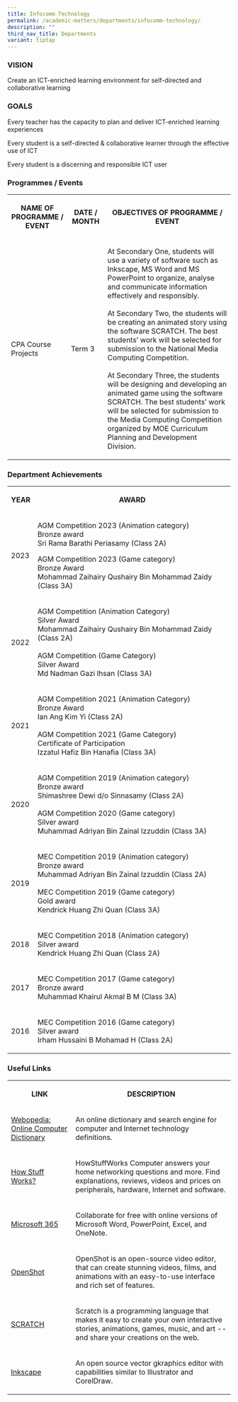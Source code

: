 ```yaml
---
title: Infocomm Technology
permalink: /academic-matters/departments/infocomm-technology/
description: ""
third_nav_title: Departments
variant: tiptap
---
```

<h3>VISION</h3>
<p>Create an ICT-enriched learning environment for self-directed and collaborative
learning&nbsp;</p>
<h3>GOALS</h3>
<p>Every teacher has the capacity to plan and deliver ICT-enriched learning
experiences&nbsp;</p>
<p>Every student is a self-directed &amp; collaborative learner through the
effective use of ICT&nbsp;</p>
<p>Every student is a discerning and responsible ICT user</p>
<h3>Programmes / Events</h3>
<table>
<tbody>
<tr>
<th rowspan="1" colspan="1">
<p>NAME OF PROGRAMME / EVENT</p>
</th>
<th rowspan="1" colspan="1">
<p>DATE / MONTH</p>
</th>
<th rowspan="1" colspan="1">
<p>OBJECTIVES OF PROGRAMME / EVENT</p>
</th>
</tr>
<tr>
<td rowspan="1" colspan="1">
<p>CPA Course Projects</p>
</td>
<td rowspan="1" colspan="1">
<p>Term 3</p>
</td>
<td rowspan="1" colspan="1">
<p>At Secondary One, students will use a variety of software such as Inkscape,
MS Word and MS PowerPoint to organize, analyse and communicate information
effectively and responsibly.
<br>
<br>At Secondary Two, the students will be creating an animated story using
the software SCRATCH. The best students’ work will be selected for submission
to the National Media Computing Competition.
<br>
<br>At Secondary Three, the students will be designing and developing an animated
game using the software SCRATCH. The best students’ work will be selected
for submission to the Media Computing Competition organized by MOE Curriculum
Planning and Development Division.</p>
</td>
</tr>
</tbody>
</table>
<h3>Department Achievements</h3>
<table>
<tbody>
<tr>
<th rowspan="1" colspan="1">
<p>YEAR</p>
</th>
<th rowspan="1" colspan="1">
<p>AWARD</p>
</th>
</tr>
<tr>
<td rowspan="1" colspan="1">
<p>2023</p>
</td>
<td rowspan="1" colspan="1">
<p>AGM Competition 2023 (Animation category)
<br>Bronze award
<br>Sri Rama Barathi Periasamy (Class 2A)</p>
<p></p>
<p>AGM Competition 2023 (Game category)
<br>Bronze Award
<br>Mohammad Zaihairy Qushairy Bin Mohammad Zaidy (Class 3A)</p>
</td>
</tr>
<tr>
<td rowspan="1" colspan="1">
<p>2022</p>
</td>
<td rowspan="1" colspan="1">
<p>AGM Competition (Animation Category)
<br>Silver Award
<br>Mohammad Zaihairy Qushairy Bin Mohammad Zaidy (Class 2A)
<br>
<br>AGM Competition (Game Category)
<br>Silver Award
<br>Md Nadman Gazi Ihsan (Class 3A)</p>
</td>
</tr>
<tr>
<td rowspan="1" colspan="1">
<p>2021</p>
</td>
<td rowspan="1" colspan="1">
<p>AGM Competition 2021 (Animation Category)
<br>Bronze Award
<br>Ian Ang Kim Yi (Class 2A)
<br>
<br>AGM Competition 2021 (Game Category)
<br>Certificate of Participation
<br>Izzatul Hafiz Bin Hanafia (Class 3A)</p>
</td>
</tr>
<tr>
<td rowspan="1" colspan="1">
<p>2020</p>
</td>
<td rowspan="1" colspan="1">
<p>AGM Competition 2019 (Animation category)
<br>Bronze award
<br>Shimashree Dewi d/o Sinnasamy (Class 2A)
<br>
<br>AGM Competition 2020 (Game category)
<br>Silver award
<br>Muhammad Adriyan Bin Zainal Izzuddin (Class 3A)</p>
</td>
</tr>
<tr>
<td rowspan="1" colspan="1">
<p>2019</p>
</td>
<td rowspan="1" colspan="1">
<p>MEC Competition 2019 (Animation category)
<br>Bronze award
<br>Muhammad Adriyan Bin Zainal Izzuddin (Class 2A)
<br>
<br>MEC Competition 2019 (Game category)
<br>Gold award
<br>Kendrick Huang Zhi Quan (Class 3A)
<br>
</p>
</td>
</tr>
<tr>
<td rowspan="1" colspan="1">
<p>2018</p>
</td>
<td rowspan="1" colspan="1">
<p>MEC Competition 2018 (Animation category)
<br>Silver award
<br>Kendrick Huang Zhi Quan (Class 2A)</p>
</td>
</tr>
<tr>
<td rowspan="1" colspan="1">
<p>2017</p>
</td>
<td rowspan="1" colspan="1">
<p>MEC Competition 2017 (Game category)
<br>Bronze award
<br>Muhammad Khairul Akmal B M (Class 3A)</p>
</td>
</tr>
<tr>
<td rowspan="1" colspan="1">
<p>2016
<br>
</p>
</td>
<td rowspan="1" colspan="1">
<p>MEC Competition 2016 (Game category)
<br>Silver award
<br>Irham Hussaini B Mohamad H (Class 2A)</p>
</td>
</tr>
</tbody>
</table>
<h3>Useful Links</h3>
<table>
<tbody>
<tr>
<th rowspan="1" colspan="1">
<p>LINK</p>
</th>
<th rowspan="1" colspan="1">
<p>DESCRIPTION</p>
</th>
</tr>
<tr>
<td rowspan="1" colspan="1">
<p><a href="http://www.webopedia.com/" rel="noopener noreferrer nofollow" target="_blank">Webopedia: Online Computer Dictionary</a>
</p>
</td>
<td rowspan="1" colspan="1">
<p>An online dictionary and search engine for computer and Internet technology
definitions.</p>
</td>
</tr>
<tr>
<td rowspan="1" colspan="1">
<p><a href="http://computer.howstuffworks.com/" rel="noopener noreferrer nofollow" target="_blank">How Stuff Works?</a>
</p>
</td>
<td rowspan="1" colspan="1">
<p>HowStuffWorks Computer answers your home networking questions and more.
Find explanations, reviews, videos and prices on peripherals, hardware,
Internet and software.</p>
</td>
</tr>
<tr>
<td rowspan="1" colspan="1">
<p><a href="https://www.office.com/" rel="noopener noreferrer nofollow" target="_blank">Microsoft 365</a>
</p>
</td>
<td rowspan="1" colspan="1">
<p>Collaborate for free with online versions of Microsoft Word, PowerPoint,
Excel, and OneNote.</p>
</td>
</tr>
<tr>
<td rowspan="1" colspan="1">
<p><a href="https://www.openshot.org/" rel="noopener noreferrer nofollow" target="_blank">OpenShot</a>
</p>
</td>
<td rowspan="1" colspan="1">
<p>OpenShot is an open-source video editor, that can create stunning videos,
films, and animations with an easy-to-use interface and rich set of features.</p>
</td>
</tr>
<tr>
<td rowspan="1" colspan="1">
<p><a href="http://scratch.mit.edu/" rel="noopener noreferrer nofollow" target="_blank">SCRATCH</a>
</p>
</td>
<td rowspan="1" colspan="1">
<p>Scratch is a programming language that makes it easy to create your own
interactive stories, animations, games, music, and art -- and share your
creations on the web.</p>
</td>
</tr>
<tr>
<td rowspan="1" colspan="1">
<p><a href="https://inkscape.org/en/" rel="noopener noreferrer nofollow" target="_blank">Inkscape</a>
</p>
</td>
<td rowspan="1" colspan="1">
<p>An open source vector gkraphics editor with capabilities similar to Illustrator
and CorelDraw.</p>
</td>
</tr>
</tbody>
</table>
<p></p>